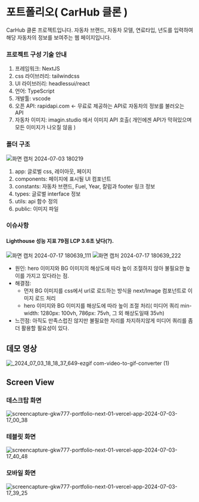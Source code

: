 # 포트폴리오( CarHub 클론 )
CarHub 클론 프로젝트입니다.
자동차 브랜드, 자동차 모델, 연료타입, 년도를 입력하여 해당 자동차의 정보를 보여주는 웹 페이지입니다.

### 프로젝트 구성 기술 안내
1. 프레임워크: NextJS
2. css 라이브러리: tailwindcss
3. UI 라이브러리: headlessui/react
4. 언어: TypeScript
5. 개발툴: vscode
6. 오픈 API: rapidapi.com <- 무료로 제공하는 API로 자동차의 정보를 불러오는 API
7. 자동차 이미지: imagin.studio 에서 이미지 API 호출( 개인에겐 API가 막혀있으며 모든 이미지가 나오질 않음 )
   
### 폴더 구조
![화면 캡처 2024-07-03 180219](https://github.com/gkw777/portfolio_next_01/assets/62530852/a25ef42c-1834-4c29-8ab6-6ff2b973061c)
1. app: 글로벌 css, 레이아웃, 페이지
2. components: 페이지에 표시될 UI 컴포넌트
3. constants: 자동차 브랜드, Fuel, Year, 칼럼과 footer 링크 정보
4. types: 글로벌 interface 정보
5. utils: api 함수 정의
6. public: 이미지 파일

### 이슈사항
#### Lighthouse 성능 지표 79점 LCP 3.6초 낮다(?).
![화면 캡처 2024-07-17 180639_111](https://github.com/user-attachments/assets/d170332f-bed0-46e3-8024-f8f15bf94bf7)
![화면 캡처 2024-07-17 180639_222](https://github.com/user-attachments/assets/2bc18aa5-7988-4833-af1c-1ea238466acb)
- 원인: hero 이미지와 BG 이미지의 해상도에 따라 높이 조절하지 않아 불필요한 높이를 가지고 있다라는 점.
- 해결점:
   - 먼저 BG 이미지를 css에서 url로 로드하는 방식을 next/Image 컴포넌트로 이미지 로드 처리
   - hero 이미지와 BG 이미지를 해상도에 따라 높이 조절 처리( 미디어 쿼리 min-width: 1280px: 100vh, 786px: 75vh, 그 외 해상도일때 35vh)
- 느낀점: 아직도 만족스럽진 않지만 불필요한 자리를 차지하지않게 미디어 쿼리를 좀 더 활용할 필요성이 있다.

## 데모 영상
![_2024_07_03_18_18_37_649-ezgif com-video-to-gif-converter (1)](https://github.com/gkw777/portfolio_next_01/assets/62530852/8b93d733-8a76-4b30-993d-bbd155b8271e)

## Screen View
### 데스크탑 화면
![screencapture-gkw777-portfolio-next-01-vercel-app-2024-07-03-17_00_38](https://github.com/gkw777/portfolio_next_01/assets/62530852/2eaba58c-2156-46d3-94fc-4679362d1b72)
### 테블릿 화면
![screencapture-gkw777-portfolio-next-01-vercel-app-2024-07-03-17_40_48](https://github.com/gkw777/portfolio_next_01/assets/62530852/c095a4d9-c2fc-4937-9645-f8b74d0e77e9)
### 모바일 화면
![screencapture-gkw777-portfolio-next-01-vercel-app-2024-07-03-17_39_25](https://github.com/gkw777/portfolio_next_01/assets/62530852/2d69a6f9-d4ad-4154-a011-da44c642834f)
